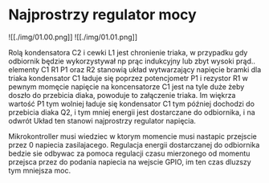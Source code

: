 # Najprostrzy regulator mocy

![[./img/01.00.png]]
![[./img/01.01.png]]

Rolą kondensatora C2 i cewki L1 jest chronienie triaka, w przypadku gdy odbiornik będzie wykorzystywał np prąc indukcyjny lub zbyt wysoki prąd..
elementy C1 R1 P1 oraz R2 stanowią układ wytwarzający napięcie bramki dla triaka
kondensator C1 ładuje się poprzez potencjometr P1 i rezystor R1 
w pewnym momęcie napięcie na koncensatorze C1 jest na tyle duże żeby doszło do przebicia diaka, powoduje to załączenie triaka.
Im więkrza wartość P1 tym wolniej ładuje się kondensator C1 tym później dochodzi do przebicia diaka Q2, i tym mniej energii jest dostarczane do odbiornika, i na odwrót
Układ ten stanowi najprostrzy regulator napięcia.

Mikrokontroller musi wiedziec w ktorym momencie musi nastapic przejscie przez 0 napiecia zasilajacego. Regulacja energii dostarczanej do odbiornika bedzie sie odbywac za pomoca regulacji czasu mierzonego od momentu przejsca przez do podania napiecia na wejscie GPIO, im ten czas dluzszy tym mniejsza moc.
